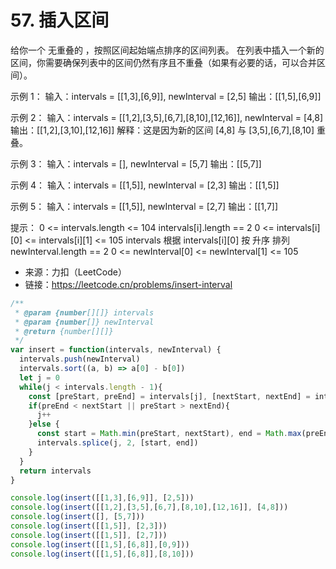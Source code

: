 # 57. 插入区间

给你一个 无重叠的 ，按照区间起始端点排序的区间列表。
在列表中插入一个新的区间，你需要确保列表中的区间仍然有序且不重叠（如果有必要的话，可以合并区间）。

示例 1：
输入：intervals = [[1,3],[6,9]], newInterval = [2,5]
输出：[[1,5],[6,9]]

示例 2：
输入：intervals = [[1,2],[3,5],[6,7],[8,10],[12,16]], newInterval = [4,8]
输出：[[1,2],[3,10],[12,16]]
解释：这是因为新的区间 [4,8] 与 [3,5],[6,7],[8,10] 重叠。

示例 3：
输入：intervals = [], newInterval = [5,7]
输出：[[5,7]]

示例 4：
输入：intervals = [[1,5]], newInterval = [2,3]
输出：[[1,5]]

示例 5：
输入：intervals = [[1,5]], newInterval = [2,7]
输出：[[1,7]]
 

提示：
0 <= intervals.length <= 104
intervals[i].length == 2
0 <= intervals[i][0] <= intervals[i][1] <= 105
intervals 根据 intervals[i][0] 按 升序 排列
newInterval.length == 2
0 <= newInterval[0] <= newInterval[1] <= 105

- 来源：力扣（LeetCode）  
- 链接：https://leetcode.cn/problems/insert-interval

```javascript
/**
 * @param {number[][]} intervals
 * @param {number[]} newInterval
 * @return {number[][]}
 */
var insert = function(intervals, newInterval) {
  intervals.push(newInterval)
  intervals.sort((a, b) => a[0] - b[0])
  let j = 0
  while(j < intervals.length - 1){
    const [preStart, preEnd] = intervals[j], [nextStart, nextEnd] = intervals[j + 1]
    if(preEnd < nextStart || preStart > nextEnd){
      j++
    }else {
      const start = Math.min(preStart, nextStart), end = Math.max(preEnd, nextEnd)
      intervals.splice(j, 2, [start, end])
    }
  }
  return intervals
}

console.log(insert([[1,3],[6,9]], [2,5]))
console.log(insert([[1,2],[3,5],[6,7],[8,10],[12,16]], [4,8]))
console.log(insert([], [5,7]))
console.log(insert([[1,5]], [2,3]))
console.log(insert([[1,5]], [2,7]))
console.log(insert([[1,5],[6,8]],[0,9]))
console.log(insert([[1,5],[6,8]],[8,10]))
```